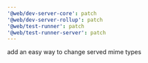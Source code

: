 ```yaml
---
'@web/dev-server-core': patch
'@web/dev-server-rollup': patch
'@web/test-runner': patch
'@web/test-runner-server': patch
---
```


add an easy way to change served mime types
